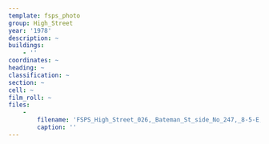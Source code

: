 ```yaml
---
template: fsps_photo
group: High_Street
year: '1978'
description: ~
buildings:
    - ''
coordinates: ~
heading: ~
classification: ~
section: ~
cell: ~
film_roll: ~
files:
    -
        filename: 'FSPS_High_Street_026,_Bateman_St_side_No_247,_8-5-E,_1978.png'
        caption: ''
---
```

